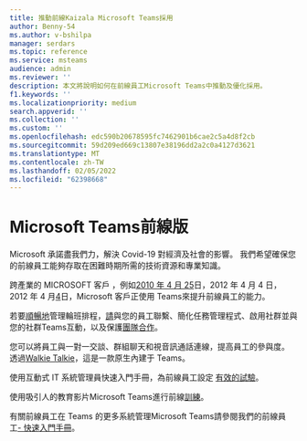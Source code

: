 ```yaml
---
title: 推動前線Kaizala Microsoft Teams採用
author: Benny-54
ms.author: v-bshilpa
manager: serdars
ms.topic: reference
ms.service: msteams
audience: admin
ms.reviewer: ''
description: 本文將說明如何在前線員工Microsoft Teams中推動及優化採用。
f1.keywords: ''
ms.localizationpriority: medium
search.appverid: ''
ms.collection: ''
ms.custom: ''
ms.openlocfilehash: edc590b20678595fc7462901b6cae2c5a4d8f2cb
ms.sourcegitcommit: 59d209ed669c13807e38196dd2a2c0a4127d3621
ms.translationtype: MT
ms.contentlocale: zh-TW
ms.lasthandoff: 02/05/2022
ms.locfileid: "62398668"
---
```

# <a name="microsoft-teams-for-frontline"></a>Microsoft Teams前線版

Microsoft 承諾盡我們力，解決 Covid-19 對經濟及社會的影響。 我們希望確保您的前線員工能夠存取在困難時期所需的技術資源和專業知識。

跨產業的 MICROSOFT 客戶 ，例如[2010 年 4 月 25](https://customers.microsoft.com/story/799203-ikea-retailers-teams)日，2012 年 4 月 4 日，2012 年 4 月[4](https://customers.microsoft.com/story/837930-alcoa-manufacturing-teams)日，Microsoft 客戶正使用 Teams來提升前線員工的能力。

若要[順暢地](/microsoftteams/expand-teams-across-your-org/shifts-for-teams-landing-page)管理輪班排程，[請](https://query.prod.cms.rt.microsoft.com/cms/api/am/binary/RE4M6Xi)與您的[](https://query.prod.cms.rt.microsoft.com/cms/api/am/binary/RE4M4Uq)員工聯繫、簡化任務管理程式、啟用社群並與您的社群Teams互動，以及保護[團隊合作](/microsoftteams/teams-security-guide)。

您可以將員工與一對一交談、群組聊天和視音訊通話連線，提高員工的參與度。 透過[Walkie Talkie](/MicrosoftTeams/walkie-talkie)，這是一款原生內建于 Teams。

使用互動式 IT 系統管理員快速入門手冊，為前線員工設定 [有效的試驗](https://config-flw-interactive-guide.immersivelearning.online/)。

使用吸引人的教育影片Microsoft Teams進行前線[訓練](https://support.microsoft.com/office/what-is-shifts-f8efe6e4-ddb3-4d23-b81b-bb812296b821)。

有關前線員工在 Teams 的更多系統管理Microsoft Teams請參閱我們的前線員工[- 快速入門手冊](/Microsoftteams/flw-quickstart)。
